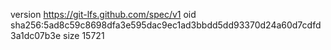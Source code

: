 version https://git-lfs.github.com/spec/v1
oid sha256:5ad8c59c8698dfa3e595dac9ec1ad3bbdd5dd93370d24a60d7cdfd3a1dc07b3e
size 15721
